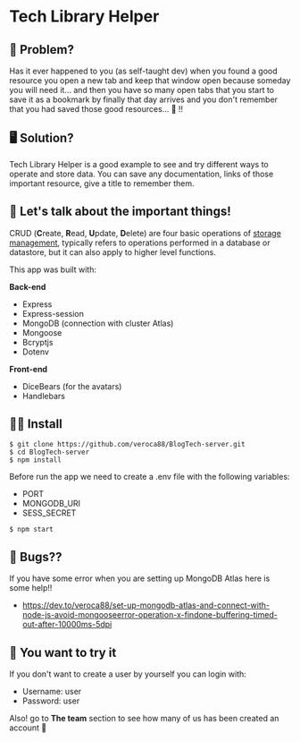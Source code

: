 # Tech Library Helper

## 🧐 Problem?

Has it ever happened to you (as self-taught dev) when you found a good resource you open a new tab and keep that window open because someday you will need it... and then you have so many open tabs that you start to save it as a bookmark by finally that day arrives and you don't remember that you had saved those good resources... 🤔 !!

## 🖥️ Solution?

Tech Library Helper is a good example to see and try different ways to operate and store data. 
You can save any documentation, links of those important resource, give a title to remember them.

## 🔩 Let's talk about the important things!

CRUD (**C**reate, **R**ead, **U**pdate, **D**elete) are four basic operations of [storage management](https://en.wikipedia.org/wiki/Memory_management "Memory management"), typically refers to operations performed in a database or datastore, but it can also apply to higher level functions.

This app was built with: 

**Back-end**
- Express
- Express-session
- MongoDB (connection with cluster Atlas)
- Mongoose
- Bcryptjs
- Dotenv 


**Front-end**
- DiceBears (for the avatars)
- Handlebars
 
## 🏃‍♀️ Install 

```
$ git clone https://github.com/veroca88/BlogTech-server.git
$ cd BlogTech-server
$ npm install 
```

Before run the app we need to create a .env file with the following variables:

- PORT
- MONGODB_URI
- SESS_SECRET
```
$ npm start 
```


## 🐛 Bugs??

If you have some error when you are setting up MongoDB Atlas here is some help!!

 - https://dev.to/veroca88/set-up-mongodb-atlas-and-connect-with-node-js-avoid-mongooseerror-operation-x-findone-buffering-timed-out-after-10000ms-5dpi

 ## 🍫 You want to try it 

If you don't want to create a user by yourself you can login with:

- Username: user
- Password: user

Also! go to **The team** section to see how many of us has been created an account 🍹